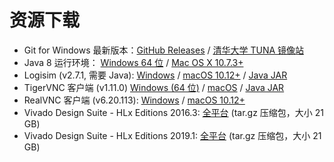 # 资源下载

- Git for Windows 最新版本：[GitHub Releases](https://github.com/git-for-windows/git/releases/latest) / [清华大学 TUNA 镜像站](https://mirrors.tuna.tsinghua.edu.cn/github-release/git-for-windows/git/LatestRelease/)
- Java 8 运行环境：
  [Windows 64 位](https://vlab.ustc.edu.cn/downloads/jre-8u221-windows-x64.exe) /
  [Mac OS X 10.7.3+](https://vlab.ustc.edu.cn/downloads/jre-8u221-macosx-x64.dmg)
- Logisim (v2.7.1, 需要 Java):
  [Windows](https://vlab.ustc.edu.cn/downloads/logisim-win-2.7.1.exe) /
  [macOS 10.12+](https://vlab.ustc.edu.cn/downloads/logisim-macosx-2.7.1.tar.gz) /
  [Java JAR](https://vlab.ustc.edu.cn/downloads/logisim-generic-2.7.1.jar)
- TigerVNC 客户端 (v1.11.0)
  [Windows (64 位)](https://vlab.ustc.edu.cn/downloads/vncviewer64-1.11.0.exe) /
  [macOS](https://vlab.ustc.edu.cn/downloads/TigerVNC-1.11.0.dmg) /
  [Java JAR](https://vlab.ustc.edu.cn/downloads/VncViewer-1.11.0.jar)
- RealVNC 客户端 (v6.20.113):
  [Windows](https://vlab.ustc.edu.cn/downloads/VNC-Viewer-6.20.113-Windows.exe) /
  [macOS 10.12+](https://vlab.ustc.edu.cn/downloads/VNC-Viewer-6.20.113-MacOSX-x86_64.dmg)
- Vivado Design Suite - HLx Editions 2016.3:
  [全平台](https://vlab.ustc.edu.cn/downloadsi/Xilinx_Vivado_SDK_2016.3_1011_1.tar.gz) (tar.gz 压缩包，大小 21 GB)
- Vivado Design Suite - HLx Editions 2019.1:
  [全平台](https://vlab.ustc.edu.cn/downloadsi/Xilinx_Vivado_SDK_2019.1_0524_1430.tar.gz) (tar.gz 压缩包，大小 21 GB)
